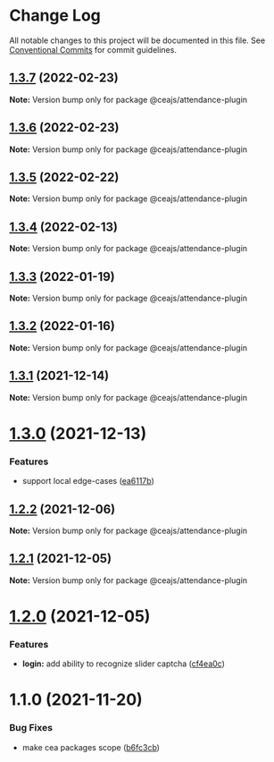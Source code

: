 # Change Log

All notable changes to this project will be documented in this file.
See [Conventional Commits](https://conventionalcommits.org) for commit guidelines.

## [1.3.7](https://github.com/ceajs/cea/compare/@ceajs/attendance-plugin@1.3.6...@ceajs/attendance-plugin@1.3.7) (2022-02-23)

**Note:** Version bump only for package @ceajs/attendance-plugin





## [1.3.6](https://github.com/ceajs/cea/compare/@ceajs/attendance-plugin@1.3.5...@ceajs/attendance-plugin@1.3.6) (2022-02-23)

**Note:** Version bump only for package @ceajs/attendance-plugin





## [1.3.5](https://github.com/ceajs/cea/compare/@ceajs/attendance-plugin@1.3.4...@ceajs/attendance-plugin@1.3.5) (2022-02-22)

**Note:** Version bump only for package @ceajs/attendance-plugin





## [1.3.4](https://github.com/ceajs/cea/compare/@ceajs/attendance-plugin@1.3.3...@ceajs/attendance-plugin@1.3.4) (2022-02-13)

**Note:** Version bump only for package @ceajs/attendance-plugin





## [1.3.3](https://github.com/ceajs/cea/compare/@ceajs/attendance-plugin@1.3.2...@ceajs/attendance-plugin@1.3.3) (2022-01-19)

**Note:** Version bump only for package @ceajs/attendance-plugin





## [1.3.2](https://github.com/ceajs/cea/compare/@ceajs/attendance-plugin@1.3.1...@ceajs/attendance-plugin@1.3.2) (2022-01-16)

**Note:** Version bump only for package @ceajs/attendance-plugin





## [1.3.1](https://github.com/ceajs/cea/compare/@ceajs/attendance-plugin@1.3.0...@ceajs/attendance-plugin@1.3.1) (2021-12-14)

**Note:** Version bump only for package @ceajs/attendance-plugin





# [1.3.0](https://github.com/ceajs/cea/compare/@ceajs/attendance-plugin@1.2.2...@ceajs/attendance-plugin@1.3.0) (2021-12-13)


### Features

* support local edge-cases ([ea6117b](https://github.com/ceajs/cea/commit/ea6117b4a89e090051de4241c8e104487be02645))





## [1.2.2](https://github.com/ceajs/cea/compare/@ceajs/attendance-plugin@1.2.1...@ceajs/attendance-plugin@1.2.2) (2021-12-06)

**Note:** Version bump only for package @ceajs/attendance-plugin





## [1.2.1](https://github.com/ceajs/cea/compare/@ceajs/attendance-plugin@1.2.0...@ceajs/attendance-plugin@1.2.1) (2021-12-05)

**Note:** Version bump only for package @ceajs/attendance-plugin





# [1.2.0](https://github.com/ceajs/cea/compare/@ceajs/attendance-plugin@1.1.0...@ceajs/attendance-plugin@1.2.0) (2021-12-05)


### Features

* **login:** add ability to recognize slider captcha ([cf4ea0c](https://github.com/ceajs/cea/commit/cf4ea0c8f016a52382fed7b42bb34170ba2a5b7e))





# 1.1.0 (2021-11-20)

### Bug Fixes

- make cea packages scope ([b6fc3cb](https://github.com/ceajs/cea/commit/b6fc3cba59e34db8aa9751ec09e30ac2a0f33812))
